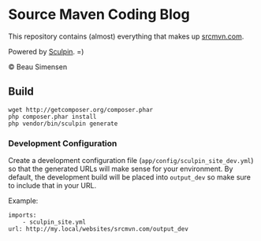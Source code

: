 Source Maven Coding Blog
========================

This repository contains (almost) everything that makes up [srcmvn.com](http://srcmvn.com/).

Powered by [Sculpin](http://getsculpin.com). =)

&copy; Beau Simensen

Build
-----

    wget http://getcomposer.org/composer.phar
    php composer.phar install
    php vendor/bin/sculpin generate

### Development Configuration

Create a development configuration file (`app/config/sculpin_site_dev.yml`)
so that the generated URLs will make sense for your environment. By default,
the development build will be placed into `output_dev` so make sure to include
that in your URL.

Example:

    imports:
        - sculpin_site.yml
    url: http://my.local/websites/srcmvn.com/output_dev

